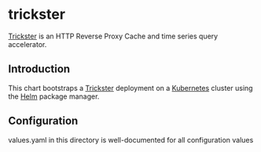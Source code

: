 # trickster

[Trickster](https://github.com/tricksterproxy/trickster) is an HTTP Reverse Proxy Cache and time series query accelerator.

## Introduction

This chart bootstraps a [Trickster](https://github.com/tricksterproxy/trickster) deployment on a [Kubernetes](http://kubernetes.io) cluster using the [Helm](https://helm.sh) package manager.

## Configuration

values.yaml in this directory is well-documented for all configuration values
